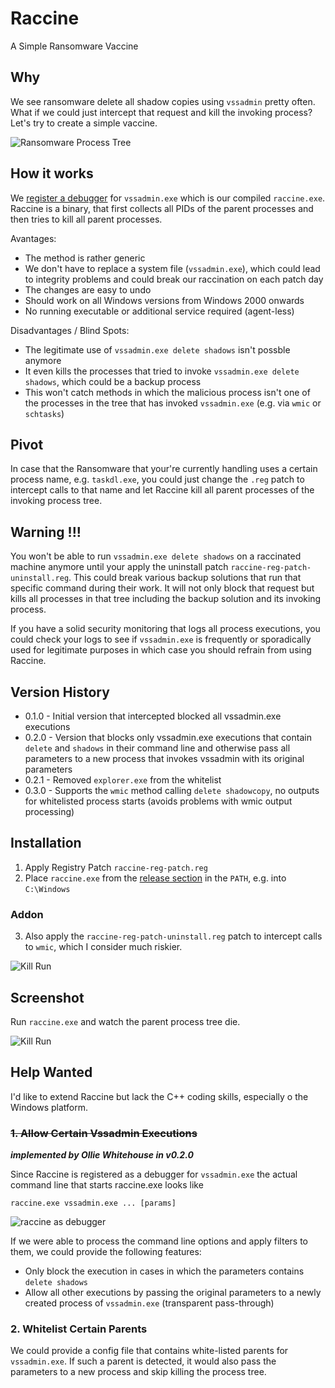 # Raccine

A Simple Ransomware Vaccine

## Why

We see ransomware delete all shadow copies using `vssadmin` pretty often. What if we could just intercept that request and kill the invoking process? Let's try to create a simple vaccine.

![Ransomware Process Tree](https://raw.githubusercontent.com/Neo23x0/Raccine/main/images/screen4.png)

## How it works

We [register a debugger](https://attack.mitre.org/techniques/T1546/012/) for `vssadmin.exe` which is our compiled `raccine.exe`. Raccine is a binary, that first collects all PIDs of the parent processes and then tries to kill all parent processes. 

Avantages:

- The method is rather generic
- We don't have to replace a system file (`vssadmin.exe`), which could lead to integrity problems and could break our raccination on each patch day 
- The changes are easy to undo
- Should work on all Windows versions from Windows 2000 onwards
- No running executable or additional service required (agent-less)

Disadvantages / Blind Spots:

- The legitimate use of `vssadmin.exe delete shadows` isn't possble anymore
- It even kills the processes that tried to invoke `vssadmin.exe delete shadows`, which could be a backup process
- This won't catch methods in which the malicious process isn't one of the processes in the tree that has invoked `vssadmin.exe` (e.g. via `wmic` or `schtasks`)

## Pivot

In case that the Ransomware that your're currently handling uses a certain process name, e.g. `taskdl.exe`, you could just change the `.reg` patch to intercept calls to that name and let Raccine kill all parent processes of the invoking process tree.

## Warning !!!

You won't be able to run `vssadmin.exe delete shadows` on a raccinated machine anymore until your apply the uninstall patch `raccine-reg-patch-uninstall.reg`. This could break various backup solutions that run that specific command during their work. It will not only block that request but kills all processes in that tree including the backup solution and its invoking process.

If you have a solid security monitoring that logs all process executions, you could check your logs to see if `vssadmin.exe` is frequently or sporadically used for legitimate purposes in which case you should refrain from using Raccine. 

## Version History

- 0.1.0 - Initial version that intercepted blocked all vssadmin.exe executions
- 0.2.0 - Version that blocks only vssadmin.exe executions that contain `delete` and `shadows` in their command line and otherwise pass all parameters to a new process that invokes vssadmin with its original parameters
- 0.2.1 - Removed `explorer.exe` from the whitelist
- 0.3.0 - Supports the `wmic` method calling `delete shadowcopy`, no outputs for whitelisted process starts (avoids problems with wmic output processing)

## Installation

1. Apply Registry Patch `raccine-reg-patch.reg`
2. Place `raccine.exe` from the [release section](https://github.com/Neo23x0/Raccine/releases/) in the `PATH`, e.g. into `C:\Windows`

### Addon

3. Also apply the `raccine-reg-patch-uninstall.reg` patch to intercept calls to `wmic`, which I consider much riskier. 

![Kill Run](https://raw.githubusercontent.com/Neo23x0/Raccine/main/images/screen5.png)

## Screenshot

Run `raccine.exe` and watch the parent process tree die. 

![Kill Run](https://raw.githubusercontent.com/Neo23x0/Raccine/main/images/screen1.png)

## Help Wanted 

I'd like to extend Raccine but lack the C++ coding skills, especially o the Windows platform.

### ~~1. Allow Certain Vssadmin Executions~~

***implemented by Ollie Whitehouse in v0.2.0***

Since Raccine is registered as a debugger for `vssadmin.exe` the actual command line that starts raccine.exe looks like

```
raccine.exe vssadmin.exe ... [params]
``` 

![raccine as debugger](https://raw.githubusercontent.com/Neo23x0/Raccine/main/images/screen3.png)

If we were able to process the command line options and apply filters to them, we could provide the following features: 

- Only block the execution in cases in which the parameters contains `delete shadows`
- Allow all other executions by passing the original parameters to a newly created process of `vssadmin.exe` (transparent pass-through)

### 2. Whitelist Certain Parents

We could provide a config file that contains white-listed parents for `vssadmin.exe`. If such a parent is detected, it would also pass the parameters to a new process and skip killing the process tree.
